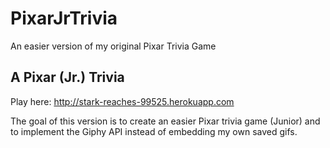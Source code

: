 # PixarJrTrivia
An easier version of my original Pixar Trivia Game

A Pixar (Jr.) Trivia
---------------

Play here: http://stark-reaches-99525.herokuapp.com

The goal of this version is to create an easier Pixar trivia game (Junior) and to implement the Giphy API instead of embedding my own saved gifs.
